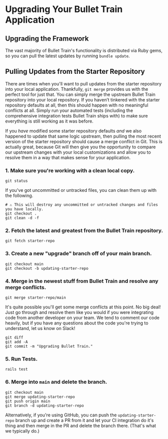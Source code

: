 # Upgrading Your Bullet Train Application

## Upgrading the Framework

The vast majority of Bullet Train's functionality is distributed via Ruby gems, so you can pull the latest updates by running `bundle update`.

## Pulling Updates from the Starter Repository

There are times when you'll want to pull updates from the starter repository into your local application. Thankfully, `git merge` provides us with the perfect tool for just that. You can simply merge the upstream Bullet Train repository into your local repository. If you haven’t tinkered with the starter repository defaults at all, then this should happen with no meaningful conflicts at all. Simply run your automated tests (including the comprehensive integration tests Bullet Train ships with) to make sure everything is still working as it was before.

If you _have_ modified some starter repository defaults _and_ we also happened to update that same logic upstream, then pulling the most recent version of the starter repository should cause a merge conflict in Git. This is actually great, because Git will then give you the opportunity to compare our upstream changes with your local customizations and allow you to resolve them in a way that makes sense for your application.

### 1. Make sure you're working with a clean local copy.

```
git status
```

If you've got uncommitted or untracked files, you can clean them up with the following.

```
# ⚠️ This will destroy any uncommitted or untracked changes and files you have locally.
git checkout .
git clean -d -f
```

### 2. Fetch the latest and greatest from the Bullet Train repository.

```
git fetch starter-repo
````

### 3. Create a new "upgrade" branch off of your main branch.

```
git checkout main
git checkout -b updating-starter-repo
```

### 4. Merge in the newest stuff from Bullet Train and resolve any merge conflicts.

```
git merge starter-repo/main
```

It's quite possible you'll get some merge conflicts at this point. No big deal! Just go through and resolve them like you would if you were integrating code from another developer on your team. We tend to comment our code heavily, but if you have any questions about the code you're trying to understand, let us know on Slack!

```
git diff
git add -A
git commit -m "Upgrading Bullet Train."
```

### 5. Run Tests.

```
rails test
```

### 6. Merge into `main` and delete the branch.

```
git checkout main
git merge updating-starter-repo
git push origin main
git branch -d updating-starter-repo
```

Alternatively, if you're using GitHub, you can push the `updating-starter-repo` branch up and create a PR from it and let your CI integration do it's thing and then merge in the PR and delete the branch there. (That's what we typically do.)

